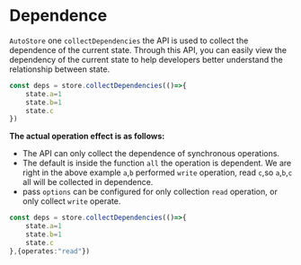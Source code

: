 # Dependence
 `AutoStore` one `collectDependencies` the API is used to collect the dependence of the current state. Through this API, you can easily view the dependency of the current state to help developers better understand the relationship between state.
 
```ts
const deps = store.collectDependencies(()=>{
    state.a=1
    state.b=1
    state.c
})     
```

 **The actual operation effect is as follows:** 

<demo react ="debug/collectDeps.tsx"/>

- The API can only collect the dependence of synchronous operations.
- The default is inside the function `all` the operation is dependent. We are right in the above example `a`,`b` performed `write` operation, read `c`,so `a`,`b`,`c` all will be collected in dependence.
- pass `options` can be configured for only collection `read` operation, or only collect `write` operate.

```ts
const deps = store.collectDependencies(()=>{
    state.a=1
    state.b=1
    state.c
},{operates:"read"})     
```
